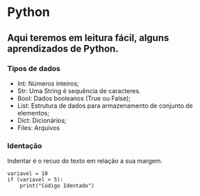 # Python

## Aqui teremos em leitura fácil, alguns aprendizados de Python.


### Tipos de dados

* Int: Números inteiros;
* Str: Uma String é sequência de caracteres.
* Bool: Dados booleanos (True ou False);
* List: Estrutura de dados para armazenamento de conjunto de elementos;
* Dict: Dicionários;
* Files: Arquivos

### Identação 

Indentar é o recuo do texto em relação a sua margem.

```
variavel = 10
if (variavel > 5):
    print("Código Identado")
```